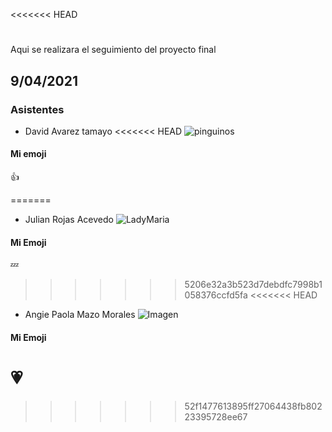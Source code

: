 <<<<<<< HEAD
# 
Aqui se realizara el seguimiento del proyecto final
## 9/04/2021 

### Asistentes 

* David Avarez tamayo
<<<<<<< HEAD
![pinguinos](http://c.files.bbci.co.uk/15C01/production/_106598098_gettyi33758.jpg)
#### Mi emoji 
:+1:

=======
* Julian Rojas Acevedo
![LadyMaria](https://cdna.artstation.com/p/assets/images/images/018/050/700/medium/j-w-syu-ladymaria-color-01.jpg?1558267562)

#### Mi Emoji
:zzz:
>>>>>>> 5206e32a3b523d7debdfc7998b1058376ccfd5fa
<<<<<<< HEAD
* Angie Paola Mazo Morales 
![Imagen](https://i.pinimg.com/originals/cc/26/8f/cc268f506815668d6c7c9eac60843a06.jpg)
#### Mi Emoji 
:heartpulse:
=======
>>>>>>> 52f1477613895ff27064438fb80223395728ee67
